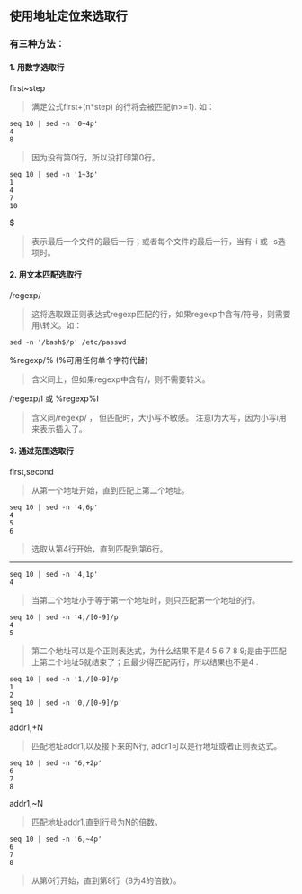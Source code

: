 ## 使用地址定位来选取行  
### 有三种方法：
#### 1. 用数字选取行    
first~step
> 满足公式first+(n*step) 的行将会被匹配(n>=1). 如：
```
seq 10 | sed -n '0~4p'
4
8
```
>因为没有第0行，所以没打印第0行。
```
seq 10 | sed -n '1~3p'
1
4
7
10
```
$ 
> 表示最后一个文件的最后一行；或者每个文件的最后一行，当有-i 或 -s选项时。  
#### 2. 用文本匹配选取行
/regexp/
> 这将选取跟正则表达式regexp匹配的行，如果regexp中含有/符号，则需要用\转义。如：
```
sed -n '/bash$/p' /etc/passwd
```
\%regexp/%  (%可用任何单个字符代替)
> 含义同上，但如果regexp中含有/，则不需要转义。

/regexp/I 或 \%regexp%I
> 含义同/regexp/ ， 但匹配时，大小写不敏感。
> 注意I为大写，因为小写i用来表示插入了。
#### 3. 通过范围选取行
first,second
> 从第一个地址开始，直到匹配上第二个地址。
```
seq 10 | sed -n '4,6p'
4
5
6
```
> 选取从第4行开始，直到匹配到第6行。
-------------------------------------------
```
seq 10 | sed -n '4,1p'
4
```
> 当第二个地址小于等于第一个地址时，则只匹配第一个地址的行。
```
seq 10 | sed -n '4,/[0-9]/p'
4
5
```
> 第二个地址可以是个正则表达式，为什么结果不是4 5 6 7 8 9;是由于匹配上第二个地址5就结束了；且最少得匹配两行，所以结果也不是4 .
``` 
seq 10 | sed -n '1,/[0-9]/p'
1
2
seq 10 | sed -n '0,/[0-9]/p'
1
```

addr1,+N
> 匹配地址addr1,以及接下来的N行, addr1可以是行地址或者正则表达式。
```
seq 10 | sed -n "6,+2p'
6
7
8
```
addr1,~N
> 匹配地址addr1,直到行号为N的倍数。
```
seq 10 | sed -n '6,~4p'
6
7
8
```
> 从第6行开始，直到第8行（8为4的倍数）。
